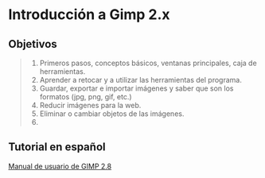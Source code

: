 # Introducción a Gimp 2.x

## Objetivos

> 1. Primeros pasos, conceptos básicos, ventanas principales, caja de herramientas.
> 2. Aprender a retocar y a utilizar las herramientas del programa.
> 3. Guardar, exportar e importar imágenes y saber que son los formatos (jpg, png, gif, etc.)
> 4. Reducir imágenes para la web.
> 5. Eliminar o cambiar objetos de las imágenes.
> 6. 

## Tutorial en español

[Manual de usuario de GIMP 2.8](https://docs.gimp.org/es/)
